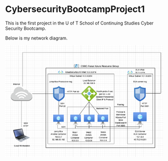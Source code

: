 # CybersecurityBootcampProject1

This is the first project in the U of T School of Continuing Studies
Cyber Security Bootcamp.

Below is my network diagram.

![Network Diagram](Diagrams/networkDiagram.png)

[](Ansible/filebeat/filebeat-playbook.yml)
